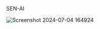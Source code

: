 SEN-AI



![Screenshot 2024-07-04 164924](https://github.com/user-attachments/assets/38e3cacc-7ace-4b48-9379-cda91b067ae6)
